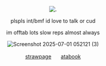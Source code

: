 <p align="center"

![.](https://komarev.com/ghpvc/?username=itarinn&color=745a65&label=people)





<p align="center"


plspls int/bmf id love to talk or cud

<p align="center"

im offtab lots slow reps almost always

<p align="center"

![Screenshot 2025-07-01 052121 (3)](https://github.com/user-attachments/assets/72674e86-9e9c-4792-8e6e-128cbc6d0da7)



<p align="center"
  




<p align="center"




<p align="center"
  


[strawpage](https://angelshots.straw.page/)ㅤㅤ[atabook](https://5pawn.atabook.org/)
</p
